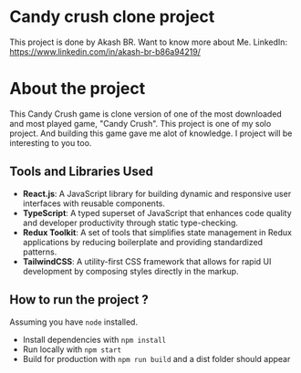 # Candy crush clone project

This project is done by Akash BR.
Want to know more about Me. LinkedIn: https://www.linkedin.com/in/akash-br-b86a94219/

# About the project

This Candy Crush game is clone version of one of the most downloaded and most played game, "Candy Crush".
This project is one of my solo project. And building this game gave me alot of knowledge. I project will be interesting to you too.

## Tools and Libraries Used

- **React.js**: A JavaScript library for building dynamic and responsive user interfaces with reusable components.
- **TypeScript**: A typed superset of JavaScript that enhances code quality and developer productivity through static type-checking.
- **Redux Toolkit**: A set of tools that simplifies state management in Redux applications by reducing boilerplate and providing standardized patterns.
- **TailwindCSS**: A utility-first CSS framework that allows for rapid UI development by composing styles directly in the markup.

## How to run the project ?

Assuming you have `node` installed.

- Install dependencies with `npm install`
- Run locally with `npm start`
- Build for production with `npm run build` and a dist folder should appear
